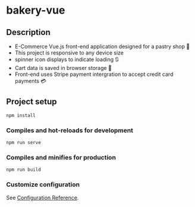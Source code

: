 # bakery-vue

## Description 
- E-Commerce Vue.js front-end application designed for a pastry shop 🍩 
- This project is responsive to any device size 
- spinner icon displays to indicate loading 🔃
- Cart data is saved in browser storage 💾
- Front-end uses Stripe payment intergration to accept credit card payments 💳

## Project setup
```
npm install
```

### Compiles and hot-reloads for development
```
npm run serve
```

### Compiles and minifies for production
```
npm run build
```

### Customize configuration
See [Configuration Reference](https://cli.vuejs.org/config/).
